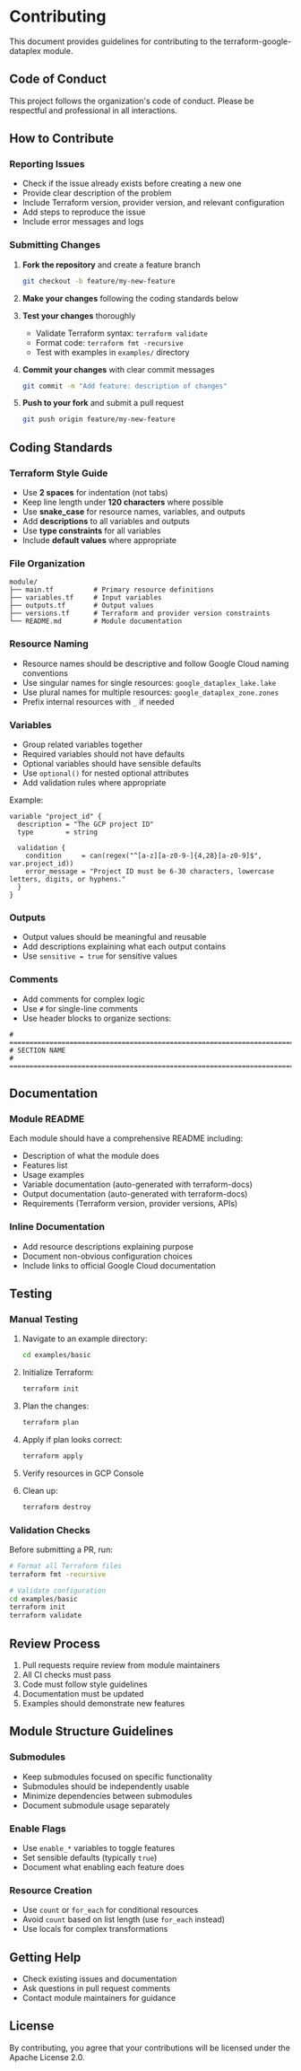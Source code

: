 # Contributing

This document provides guidelines for contributing to the terraform-google-dataplex module.

## Code of Conduct

This project follows the organization's code of conduct. Please be respectful and professional in all interactions.

## How to Contribute

### Reporting Issues

- Check if the issue already exists before creating a new one
- Provide clear description of the problem
- Include Terraform version, provider version, and relevant configuration
- Add steps to reproduce the issue
- Include error messages and logs

### Submitting Changes

1. **Fork the repository** and create a feature branch
   ```bash
   git checkout -b feature/my-new-feature
   ```

2. **Make your changes** following the coding standards below

3. **Test your changes** thoroughly
   - Validate Terraform syntax: `terraform validate`
   - Format code: `terraform fmt -recursive`
   - Test with examples in `examples/` directory

4. **Commit your changes** with clear commit messages
   ```bash
   git commit -m "Add feature: description of changes"
   ```

5. **Push to your fork** and submit a pull request
   ```bash
   git push origin feature/my-new-feature
   ```

## Coding Standards

### Terraform Style Guide

- Use **2 spaces** for indentation (not tabs)
- Keep line length under **120 characters** where possible
- Use **snake_case** for resource names, variables, and outputs
- Add **descriptions** to all variables and outputs
- Use **type constraints** for all variables
- Include **default values** where appropriate

### File Organization

```
module/
├── main.tf          # Primary resource definitions
├── variables.tf     # Input variables
├── outputs.tf       # Output values
├── versions.tf      # Terraform and provider version constraints
└── README.md        # Module documentation
```

### Resource Naming

- Resource names should be descriptive and follow Google Cloud naming conventions
- Use singular names for single resources: `google_dataplex_lake.lake`
- Use plural names for multiple resources: `google_dataplex_zone.zones`
- Prefix internal resources with `_` if needed

### Variables

- Group related variables together
- Required variables should not have defaults
- Optional variables should have sensible defaults
- Use `optional()` for nested optional attributes
- Add validation rules where appropriate

Example:
```hcl
variable "project_id" {
  description = "The GCP project ID"
  type        = string

  validation {
    condition     = can(regex("^[a-z][a-z0-9-]{4,28}[a-z0-9]$", var.project_id))
    error_message = "Project ID must be 6-30 characters, lowercase letters, digits, or hyphens."
  }
}
```

### Outputs

- Output values should be meaningful and reusable
- Add descriptions explaining what each output contains
- Use `sensitive = true` for sensitive values

### Comments

- Add comments for complex logic
- Use `#` for single-line comments
- Use header blocks to organize sections:

```hcl
# ==============================================================================
# SECTION NAME
# ==============================================================================
```

## Documentation

### Module README

Each module should have a comprehensive README including:
- Description of what the module does
- Features list
- Usage examples
- Variable documentation (auto-generated with terraform-docs)
- Output documentation (auto-generated with terraform-docs)
- Requirements (Terraform version, provider versions, APIs)

### Inline Documentation

- Add resource descriptions explaining purpose
- Document non-obvious configuration choices
- Include links to official Google Cloud documentation

## Testing

### Manual Testing

1. Navigate to an example directory:
   ```bash
   cd examples/basic
   ```

2. Initialize Terraform:
   ```bash
   terraform init
   ```

3. Plan the changes:
   ```bash
   terraform plan
   ```

4. Apply if plan looks correct:
   ```bash
   terraform apply
   ```

5. Verify resources in GCP Console

6. Clean up:
   ```bash
   terraform destroy
   ```

### Validation Checks

Before submitting a PR, run:

```bash
# Format all Terraform files
terraform fmt -recursive

# Validate configuration
cd examples/basic
terraform init
terraform validate
```

## Review Process

1. Pull requests require review from module maintainers
2. All CI checks must pass
3. Code must follow style guidelines
4. Documentation must be updated
5. Examples should demonstrate new features

## Module Structure Guidelines

### Submodules

- Keep submodules focused on specific functionality
- Submodules should be independently usable
- Minimize dependencies between submodules
- Document submodule usage separately

### Enable Flags

- Use `enable_*` variables to toggle features
- Set sensible defaults (typically `true`)
- Document what enabling each feature does

### Resource Creation

- Use `count` or `for_each` for conditional resources
- Avoid `count` based on list length (use `for_each` instead)
- Use locals for complex transformations

## Getting Help

- Check existing issues and documentation
- Ask questions in pull request comments
- Contact module maintainers for guidance

## License

By contributing, you agree that your contributions will be licensed under the Apache License 2.0.
